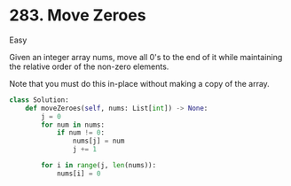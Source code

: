 # 283. Move Zeroes

Easy

Given an integer array nums, move all 0's to the end of it while maintaining the relative order of the non-zero elements.

Note that you must do this in-place without making a copy of the array.

```python
class Solution:
    def moveZeroes(self, nums: List[int]) -> None:
        j = 0
        for num in nums:
            if num != 0:
                nums[j] = num
                j += 1

        for i in range(j, len(nums)):
            nums[i] = 0
```
